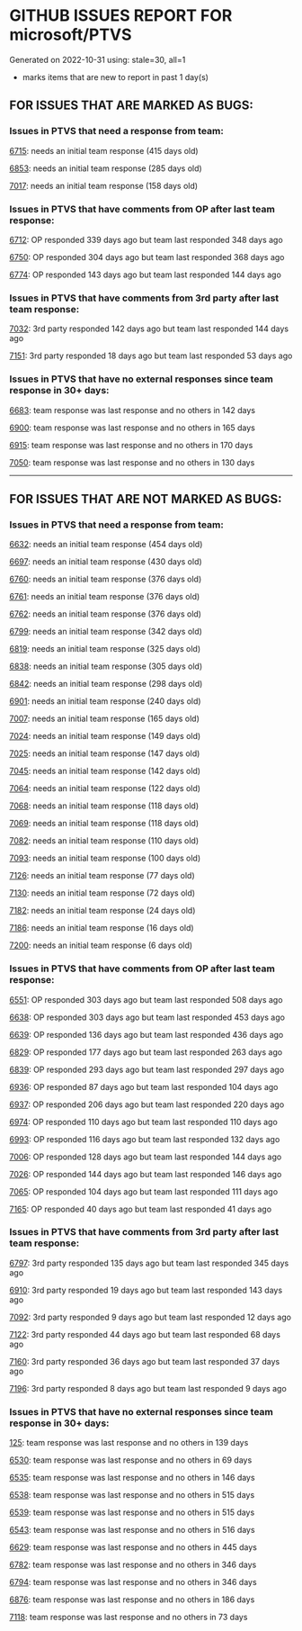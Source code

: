 
# GITHUB ISSUES REPORT FOR microsoft/PTVS


Generated on 2022-10-31 using: stale=30, all=1


* marks items that are new to report in past 1 day(s)


## FOR ISSUES THAT ARE MARKED AS BUGS:


### Issues in PTVS that need a response from team:


  [6715](https://github.com/microsoft/PTVS/issues/6715 "An error message &quot;This project &quot;PythonApplication3&quot; has a reference to a missing Conda environment &quot;env3&quot;&quot; always pops up when restart the VS."): needs an initial team response (415 days old)

  [6853](https://github.com/microsoft/PTVS/issues/6853 "Unable to install suggested module when using IPython interactive mode."): needs an initial team response (285 days old)

  [7017](https://github.com/microsoft/PTVS/issues/7017 "Intellisense forgets imports during editing"): needs an initial team response (158 days old)

### Issues in PTVS that have comments from OP after last team response:


  [6712](https://github.com/microsoft/PTVS/issues/6712 "The option &quot;Python/Native Debugging&quot; is missing."): OP responded 339 days ago but team last responded 348 days ago

  [6750](https://github.com/microsoft/PTVS/issues/6750 "An error pops up when run &quot;Django Check, Django Migrate, Django Create Superuser...&quot;. "): OP responded 304 days ago but team last responded 368 days ago

  [6774](https://github.com/microsoft/PTVS/issues/6774 "The Python installed from Microsoft Store couldn't view installed packages when first use the environment."): OP responded 143 days ago but team last responded 144 days ago

### Issues in PTVS that have comments from 3rd party after last team response:


  [7032](https://github.com/microsoft/PTVS/issues/7032 "python editor code-folding for def and class code blocks not working properly in release 17.2.3"): 3rd party responded 142 days ago but team last responded 144 days ago

  [7151](https://github.com/microsoft/PTVS/issues/7151 "Custom task list token in Visual Studio 2022 doesn't work for Python."): 3rd party responded 18 days ago but team last responded 53 days ago

### Issues in PTVS that have no external responses since team response in 30+ days:


  [6683](https://github.com/microsoft/PTVS/issues/6683 "After deleting and re-creating, conda env will not appear in the list."): team response was last response and no others in 142 days

  [6900](https://github.com/microsoft/PTVS/issues/6900 "Python 3.10 fails to hit breakpoints when &quot;Native Code Debugging&quot; is enabled."): team response was last response and no others in 165 days

  [6915](https://github.com/microsoft/PTVS/issues/6915 "Can't hide navigation bar vs22"): team response was last response and no others in 170 days

  [7050](https://github.com/microsoft/PTVS/issues/7050 "An error was reported in the output window when creating the env."): team response was last response and no others in 130 days

---

## FOR ISSUES THAT ARE NOT MARKED AS BUGS:


### Issues in PTVS that need a response from team:


  [6632](https://github.com/microsoft/PTVS/issues/6632 "Publish Now in project properties should auto save first"): needs an initial team response (454 days old)

  [6697](https://github.com/microsoft/PTVS/issues/6697 "After adding the file as a link first, the file will not be added to the project."): needs an initial team response (430 days old)

  [6760](https://github.com/microsoft/PTVS/issues/6760 "Evaluates all the expressions in interactive windows ignore the Completion Mode setting."): needs an initial team response (376 days old)

  [6761](https://github.com/microsoft/PTVS/issues/6761 "It can not auto-detect but let you customize all parameters when add custom environment which install from Microsoft Store."): needs an initial team response (376 days old)

  [6762](https://github.com/microsoft/PTVS/issues/6762 "Unchecked &quot;Parameter information&quot; still has signature help."): needs an initial team response (376 days old)

  [6799](https://github.com/microsoft/PTVS/issues/6799 "Python configuration hard coded into MSBuild config for CPython extension projects "): needs an initial team response (342 days old)

  [6819](https://github.com/microsoft/PTVS/issues/6819 "Unexpected error when adding python environment"): needs an initial team response (325 days old)

  [6838](https://github.com/microsoft/PTVS/issues/6838 "Unable to Create DjangoWebProject after following Configuration Read Me for setting up SuperUser: devenv.exe project issue tracker says:>"): needs an initial team response (305 days old)

  [6842](https://github.com/microsoft/PTVS/issues/6842 "Django functions in context menu can only be used once"): needs an initial team response (298 days old)

  [6901](https://github.com/microsoft/PTVS/issues/6901 "Live Share: A warning appears when joining a shared window via VS."): needs an initial team response (240 days old)

  [7007](https://github.com/microsoft/PTVS/issues/7007 "Project structure is not displayed in SE windows under non-administrators."): needs an initial team response (165 days old)

  [7024](https://github.com/microsoft/PTVS/issues/7024 "Python f-strings need syntax highlighting for expressions inside curly braces"): needs an initial team response (149 days old)

  [7025](https://github.com/microsoft/PTVS/issues/7025 "Could you please put CommandLineArguments into user-specific configuration file."): needs an initial team response (147 days old)

  [7045](https://github.com/microsoft/PTVS/issues/7045 "Failed to start a decorator and show potential decorators when type @."): needs an initial team response (142 days old)

  [7064](https://github.com/microsoft/PTVS/issues/7064 "Some intellisense don't work well in interactive window after writing some REPL commands"): needs an initial team response (122 days old)

  [7068](https://github.com/microsoft/PTVS/issues/7068 "reportMissingImports : Even if the module is successfully installed, a warning will still be displayed in the Error List window"): needs an initial team response (118 days old)

  [7069](https://github.com/microsoft/PTVS/issues/7069 "No response after reopening the Python Environments  window"): needs an initial team response (118 days old)

  [7082](https://github.com/microsoft/PTVS/issues/7082 "VS2022 Python Fonts and Colors Customization Regression from VS2019, Defies Microsoft Documentation"): needs an initial team response (110 days old)

  [7093](https://github.com/microsoft/PTVS/issues/7093 "Error: missing params.textDocument.text"): needs an initial team response (100 days old)

  [7126](https://github.com/microsoft/PTVS/issues/7126 "Creating python solution from existing python code fails for wsl based python project"): needs an initial team response (77 days old)

  [7130](https://github.com/microsoft/PTVS/issues/7130 "VS2022 Pytest + pytest-xdist unicode params issue"): needs an initial team response (72 days old)

  [7182](https://github.com/microsoft/PTVS/issues/7182 "How can i use mixed debugging with Python Environments"): needs an initial team response (24 days old)

  [7186](https://github.com/microsoft/PTVS/issues/7186 "LiveShare: The client can't join Live Share session successfully"): needs an initial team response (16 days old)

  [7200](https://github.com/microsoft/PTVS/issues/7200 "Set as current option should be checked and disabled when project uses default "): needs an initial team response (6 days old)

### Issues in PTVS that have comments from OP after last team response:


  [6551](https://github.com/microsoft/PTVS/issues/6551 "Navigation bar is not working"): OP responded 303 days ago but team last responded 508 days ago

  [6638](https://github.com/microsoft/PTVS/issues/6638 "Refactor rename incorrect when the referenced method is defined in another project. "): OP responded 303 days ago but team last responded 453 days ago

  [6639](https://github.com/microsoft/PTVS/issues/6639 " IntelliSense does not work when changed SearchPath in PythonSettings.json file in open folder."): OP responded 136 days ago but team last responded 436 days ago

  [6829](https://github.com/microsoft/PTVS/issues/6829 "IntelliSense which is modified manually does not work after restart the VS."): OP responded 177 days ago but team last responded 263 days ago

  [6839](https://github.com/microsoft/PTVS/issues/6839 "The type information displayed wrong for sys.exc_info with the latest typeshed"): OP responded 293 days ago but team last responded 297 days ago

  [6936](https://github.com/microsoft/PTVS/issues/6936 "Skip tests after clicking “Analyze Code Coverage”."): OP responded 87 days ago but team last responded 104 days ago

  [6937](https://github.com/microsoft/PTVS/issues/6937 "An error &quot;Cannot access a disposed object...&quot; pops up when save Python Project File."): OP responded 206 days ago but team last responded 220 days ago

  [6974](https://github.com/microsoft/PTVS/issues/6974 "No IntelliSense when import folder under the workspace."): OP responded 110 days ago but team last responded 110 days ago

  [6993](https://github.com/microsoft/PTVS/issues/6993 "Unexpected error pops up in the console when attach a running python.exe"): OP responded 116 days ago but team last responded 132 days ago

  [7006](https://github.com/microsoft/PTVS/issues/7006 "Live Share: The 'TerminalWindowPackage' package did not load correctly. "): OP responded 128 days ago but team last responded 144 days ago

  [7026](https://github.com/microsoft/PTVS/issues/7026 "No intellisense when from 'PYTHONPATH'"): OP responded 144 days ago but team last responded 146 days ago

  [7065](https://github.com/microsoft/PTVS/issues/7065 "How to step into Python stantandard library function?"): OP responded 104 days ago but team last responded 111 days ago

  [7165](https://github.com/microsoft/PTVS/issues/7165 "&quot;Ignore these local items&quot; doesn't work when first click"): OP responded 40 days ago but team last responded 41 days ago

### Issues in PTVS that have comments from 3rd party after last team response:


  [6797](https://github.com/microsoft/PTVS/issues/6797 "VS2022 no longer allows mapping file extensions to the Python editor"): 3rd party responded 135 days ago but team last responded 345 days ago

  [6910](https://github.com/microsoft/PTVS/issues/6910 "Python Editor - SendSelectionToInteractive not working on VS2022"): 3rd party responded 19 days ago but team last responded 143 days ago

  [7092](https://github.com/microsoft/PTVS/issues/7092 "Stub paths setting not observed"): 3rd party responded 9 days ago but team last responded 12 days ago

  [7122](https://github.com/microsoft/PTVS/issues/7122 "Can't debug Python in my application"): 3rd party responded 44 days ago but team last responded 68 days ago

  [7160](https://github.com/microsoft/PTVS/issues/7160 "Python function with stacked decorators using functools.cache hangs when run without debugging"): 3rd party responded 36 days ago but team last responded 37 days ago

  [7196](https://github.com/microsoft/PTVS/issues/7196 "PackageId:CPython39.Exe.x64;PackageAction:Install;ReturnCode:-2147023274;"): 3rd party responded 8 days ago but team last responded 9 days ago

### Issues in PTVS that have no external responses since team response in 30+ days:


  [125](https://github.com/microsoft/PTVS/issues/125 "Automatically attach to subprocesses when debugging"): team response was last response and no others in 139 days

  [6530](https://github.com/microsoft/PTVS/issues/6530 "Some functions are missing in Dev17."): team response was last response and no others in 69 days

  [6535](https://github.com/microsoft/PTVS/issues/6535 "There is no warning message before running the project even though the project contains error."): team response was last response and no others in 146 days

  [6538](https://github.com/microsoft/PTVS/issues/6538 "No static analysis suggestions in Interactive window."): team response was last response and no others in 515 days

  [6539](https://github.com/microsoft/PTVS/issues/6539 "Module changes in interactive window are not working"): team response was last response and no others in 515 days

  [6543](https://github.com/microsoft/PTVS/issues/6543 "No variables in Auto window when debug."): team response was last response and no others in 516 days

  [6629](https://github.com/microsoft/PTVS/issues/6629 "Django completions in html file does not work."): team response was last response and no others in 445 days

  [6782](https://github.com/microsoft/PTVS/issues/6782 "Syntax Highlighting for 'in', 'not in', and 'is' appears to be missing"): team response was last response and no others in 346 days

  [6794](https://github.com/microsoft/PTVS/issues/6794 "Live Share: The error &quot;'intelliCodeCppPackage' package did not load correctly&quot; pops up when join live share Session."): team response was last response and no others in 346 days

  [6876](https://github.com/microsoft/PTVS/issues/6876 "Extract method only works on one line and rename doesn't work at all"): team response was last response and no others in 186 days

  [7118](https://github.com/microsoft/PTVS/issues/7118 "IPython interactive mode always freezing"): team response was last response and no others in 73 days
